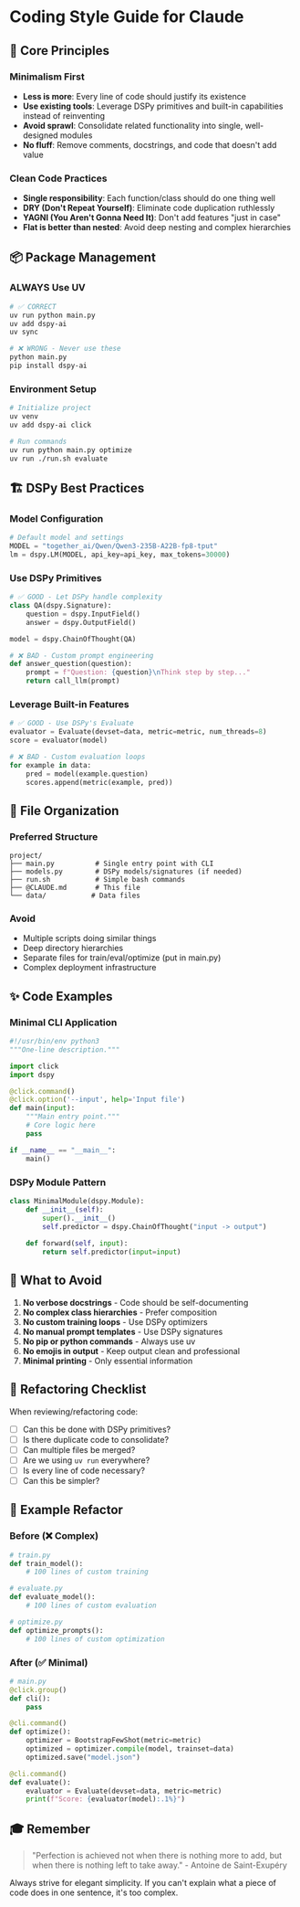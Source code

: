 # Coding Style Guide for Claude

## 🎯 Core Principles

### Minimalism First
- **Less is more**: Every line of code should justify its existence
- **Use existing tools**: Leverage DSPy primitives and built-in capabilities instead of reinventing
- **Avoid sprawl**: Consolidate related functionality into single, well-designed modules
- **No fluff**: Remove comments, docstrings, and code that doesn't add value

### Clean Code Practices
- **Single responsibility**: Each function/class should do one thing well
- **DRY (Don't Repeat Yourself)**: Eliminate code duplication ruthlessly
- **YAGNI (You Aren't Gonna Need It)**: Don't add features "just in case"
- **Flat is better than nested**: Avoid deep nesting and complex hierarchies

## 📦 Package Management

### ALWAYS Use UV
```bash
# ✅ CORRECT
uv run python main.py
uv add dspy-ai
uv sync

# ❌ WRONG - Never use these
python main.py
pip install dspy-ai
```

### Environment Setup
```bash
# Initialize project
uv venv
uv add dspy-ai click

# Run commands
uv run python main.py optimize
uv run ./run.sh evaluate
```

## 🏗️ DSPy Best Practices

### Model Configuration
```python
# Default model and settings
MODEL = "together_ai/Qwen/Qwen3-235B-A22B-fp8-tput"
lm = dspy.LM(MODEL, api_key=api_key, max_tokens=30000)
```

### Use DSPy Primitives
```python
# ✅ GOOD - Let DSPy handle complexity
class QA(dspy.Signature):
    question = dspy.InputField()
    answer = dspy.OutputField()

model = dspy.ChainOfThought(QA)

# ❌ BAD - Custom prompt engineering
def answer_question(question):
    prompt = f"Question: {question}\nThink step by step..."
    return call_llm(prompt)
```

### Leverage Built-in Features
```python
# ✅ GOOD - Use DSPy's Evaluate
evaluator = Evaluate(devset=data, metric=metric, num_threads=8)
score = evaluator(model)

# ❌ BAD - Custom evaluation loops
for example in data:
    pred = model(example.question)
    scores.append(metric(example, pred))
```

## 📁 File Organization

### Preferred Structure
```
project/
├── main.py          # Single entry point with CLI
├── models.py        # DSPy models/signatures (if needed)
├── run.sh           # Simple bash commands
├── @CLAUDE.md       # This file
└── data/           # Data files
```

### Avoid
- Multiple scripts doing similar things
- Deep directory hierarchies
- Separate files for train/eval/optimize (put in main.py)
- Complex deployment infrastructure

## ✨ Code Examples

### Minimal CLI Application
```python
#!/usr/bin/env python3
"""One-line description."""

import click
import dspy

@click.command()
@click.option('--input', help='Input file')
def main(input):
    """Main entry point."""
    # Core logic here
    pass

if __name__ == "__main__":
    main()
```

### DSPy Module Pattern
```python
class MinimalModule(dspy.Module):
    def __init__(self):
        super().__init__()
        self.predictor = dspy.ChainOfThought("input -> output")
    
    def forward(self, input):
        return self.predictor(input=input)
```

## 🚫 What to Avoid

1. **No verbose docstrings** - Code should be self-documenting
2. **No complex class hierarchies** - Prefer composition
3. **No custom training loops** - Use DSPy optimizers
4. **No manual prompt templates** - Use DSPy signatures
5. **No pip or python commands** - Always use uv
6. **No emojis in output** - Keep output clean and professional
7. **Minimal printing** - Only essential information

## 🔧 Refactoring Checklist

When reviewing/refactoring code:
- [ ] Can this be done with DSPy primitives?
- [ ] Is there duplicate code to consolidate?
- [ ] Can multiple files be merged?
- [ ] Are we using `uv run` everywhere?
- [ ] Is every line of code necessary?
- [ ] Can this be simpler?

## 📝 Example Refactor

### Before (❌ Complex)
```python
# train.py
def train_model():
    # 100 lines of custom training

# evaluate.py  
def evaluate_model():
    # 100 lines of custom evaluation

# optimize.py
def optimize_prompts():
    # 100 lines of custom optimization
```

### After (✅ Minimal)
```python
# main.py
@click.group()
def cli():
    pass

@cli.command()
def optimize():
    optimizer = BootstrapFewShot(metric=metric)
    optimized = optimizer.compile(model, trainset=data)
    optimized.save("model.json")

@cli.command()
def evaluate():
    evaluator = Evaluate(devset=data, metric=metric)
    print(f"Score: {evaluator(model):.1%}")
```

## 🎓 Remember

> "Perfection is achieved not when there is nothing more to add, but when there is nothing left to take away." - Antoine de Saint-Exupéry

Always strive for elegant simplicity. If you can't explain what a piece of code does in one sentence, it's too complex.